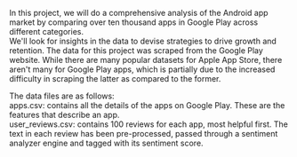 In this project, we will do a comprehensive analysis of the Android app market by comparing over ten thousand apps in Google Play across different categories.    
We'll look for insights in the data to devise strategies to drive growth and retention. The data for this project was scraped from the Google Play website. While there are many popular datasets for Apple App Store, there aren't many for Google Play apps, which is partially due to the increased difficulty in scraping the latter as compared to the former. 

The data files are as follows:   
apps.csv: contains all the details of the apps on Google Play. These are the features that describe an app.    
user_reviews.csv: contains 100 reviews for each app, most helpful first. The text in each review has been pre-processed, passed through a sentiment analyzer engine and tagged with its sentiment score.
